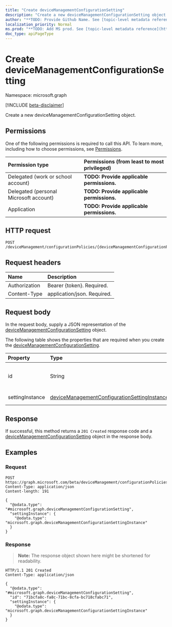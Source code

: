 ```yaml
---
title: "Create deviceManagementConfigurationSetting"
description: "Create a new deviceManagementConfigurationSetting object."
author: "**TODO: Provide Github Name. See [topic-level metadata reference](https://msgo.azurewebsites.net/add/document/guidelines/metadata.html#topic-level-metadata)**"
localization_priority: Normal
ms.prod: "**TODO: Add MS prod. See [topic-level metadata reference](https://msgo.azurewebsites.net/add/document/guidelines/metadata.html#topic-level-metadata)**"
doc_type: apiPageType
---
```


# Create deviceManagementConfigurationSetting
Namespace: microsoft.graph

[!INCLUDE [beta-disclaimer](../../includes/beta-disclaimer.md)]

Create a new deviceManagementConfigurationSetting object.

## Permissions
One of the following permissions is required to call this API. To learn more, including how to choose permissions, see [Permissions](/graph/permissions-reference).

|Permission type|Permissions (from least to most privileged)|
|:---|:---|
|Delegated (work or school account)|**TODO: Provide applicable permissions.**|
|Delegated (personal Microsoft account)|**TODO: Provide applicable permissions.**|
|Application|**TODO: Provide applicable permissions.**|

## HTTP request

<!-- {
  "blockType": "ignored"
}
-->
``` http
POST /deviceManagement/configurationPolicies/{deviceManagementConfigurationPolicyId}/settings
```

## Request headers
|Name|Description|
|:---|:---|
|Authorization|Bearer {token}. Required.|
|Content-Type|application/json. Required.|

## Request body
In the request body, supply a JSON representation of the [deviceManagementConfigurationSetting](../resources/devicemanagementconfigurationsetting.md) object.

The following table shows the properties that are required when you create the [deviceManagementConfigurationSetting](../resources/devicemanagementconfigurationsetting.md).

|Property|Type|Description|
|:---|:---|:---|
|id|String|**TODO: Add Description** Inherited from [entity](../resources/entity.md)|
|settingInstance|[deviceManagementConfigurationSettingInstance](../resources/devicemanagementconfigurationsettinginstance.md)|Setting Instance|



## Response

If successful, this method returns a `201 Created` response code and a [deviceManagementConfigurationSetting](../resources/devicemanagementconfigurationsetting.md) object in the response body.

## Examples

### Request
<!-- {
  "blockType": "request",
  "name": "create_devicemanagementconfigurationsetting_from_"
}
-->
``` http
POST https://graph.microsoft.com/beta/deviceManagement/configurationPolicies/{deviceManagementConfigurationPolicyId}/settings
Content-Type: application/json
Content-length: 191

{
  "@odata.type": "#microsoft.graph.deviceManagementConfigurationSetting",
  "settingInstance": {
    "@odata.type": "microsoft.graph.deviceManagementConfigurationSettingInstance"
  }
}
```


### Response
>**Note:** The response object shown here might be shortened for readability.
<!-- {
  "blockType": "response",
  "truncated": true,
  "@odata.type": "microsoft.graph.deviceManagementConfigurationSetting"
}
-->
``` http
HTTP/1.1 201 Created
Content-Type: application/json

{
  "@odata.type": "#microsoft.graph.deviceManagementConfigurationSetting",
  "id": "71bcfa8c-fa8c-71bc-8cfa-bc718cfabc71",
  "settingInstance": {
    "@odata.type": "microsoft.graph.deviceManagementConfigurationSettingInstance"
  }
}
```

